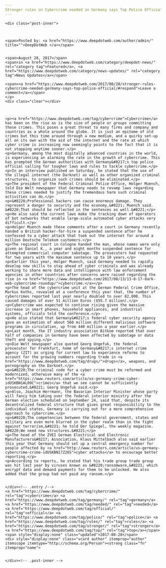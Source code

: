 ```yaml
---
Stronger rules on Cybercrime needed in Germany says Top Police Official"
---
```

<article class="post-listing post-22213 post type-post status-publish format-standard has-post-thumbnail hentry 
 tag-cybercrime tag-germany tag-needed tag-official tag-police tag-ruleser tag-top">
    
    <div class="post-inner">
    
    
        
    <span>Posted by: <a href="https://www.deepdotweb.com/author/admin/" title="">DeepDotWeb </a></span>
    
    
    <span>August 28, 2017</span>
    <span>in <a href="https://www.deepdotweb.com/category/deepdot-news/" rel="category tag">Featured</a>, <a href="https://www.deepdotweb.com/category/news-updates/" rel="category tag">News Updates</a></span>
    
    <span><a href="https://www.deepdotweb.com/2017/08/28/stronger-rules-cybercrime-needed-germany-says-top-police-official/#respond">Leave a comment</a></span>
    </p>
    <div class="clear"></div>
    
    
    
    <p><a href="https://www.deepdotweb.com/tag/cybercrime">Cybercrime</a> has been on the rise as is the size of people or groups committing those crimes. This poses a great threat to many firms and company and countries as a whole around the globe. It is just an epitome of old crimes but this time around through a new medium, and a quirky set-up all on its own with the aid of the internet and the rate at which cyber crime is increasing now seemingly points to the fact that it is not stopping anytime sooner.</p>
    <p>Germany, among the most digitally advanced countries in the world, is experiencing an alarming the rate in the growth of cybercrime. This has prompted the German authorities with Germany&#8217;s top police official calling for tougher laws and rules to tackle cybercrime.</p>
    <p>In an interview published on Saturday, he stated that the use of the illegal internet (the Darknet) as well as other organized criminal structures, to organize such crimes should be eliminated.</p>
    <p>The president of the Federal Criminal Police Office, Holger Muench, told Die Welt newspaper that Germany needs to revamp laws regarding these crimes needed to justify the tremendous harm such criminal activities can do.</p>
    <p>&#8220;Professional hackers can cause enormous damage. They represent a danger to security and the economy,&#8221; Muench said. &#8220;That should be reflected in the sentences as well.&#8221;</p>
    <p>He also said the current laws make the tracking down of operators of bot networks that enable large-scale automated cyber attacks very difficult.</p>
    <p>Holger Muench made these comments after a court in Germany recently handed a British hacker-for-hire a suspended sentence after he confessed to a cyber attack that took out the internet for around a million Deutsche Telekom customers.</p>
    <p>The regional court in Cologne handed the man, whose names were only given as Daniel K., a year and eight months suspended sentence for attempted commercial computer sabotage. The prosecutors had requested for two years with the maximum sentence up to 10 years.</p>
    <p>Earlier this year, Holger Muench, said Germany needed to rapidly develop new skills to stay ahead of cyber criminals and was already working to share more data and intelligence with law enforcement agencies in other countries after concerns were raised regarding the rise in <a href="https://www.deepdotweb.com/2017/08/13/13-8-17-dark-web-cybercrime-roundup/">cybercrime.</a></p>
    <p>The head of the cybercrime unit at the German Federal Crime Office, Markus Koths, revealed at a conference this year that, the number of cybercrimes reported last year nearly doubled to over 82,000. This caused damages of over 51 million Euros ($55.7 million).</p>
    <p>Cybercrime was expected to continue rising given the massive increase in smart phones, household appliances, and industrial systems, officials told the conference.</p>
    <p>He also stated that Germany&#8217;s federal cyber security agency gave an estimation of about 560 million different malicious software programs in circulation, up from 440 million a year earlier.</p>
    <p>Last month, the IT industry association Bitkom reported that over half of companies in Germany have been affected by sabotage or data theft and spying.</p>
    <p>Die Welt newspaper also quoted Georg Ungefuk, the federal prosecutor for Frankfurt, home of Germany&#8217;s internet crime agency (ZIT) as urging for current law to experience reforms to account for the growing numbers regarding trade in <a href="https://www.deepdotweb.com/tag/drugs/">drugs</a>, weapons, and pornography on the Darknet.</p>
    <p>&#8220;The criminal code for a cyber crime must be reformed and modernized, otherwise many of the <a href="https://www.reuters.com/article/us-germany-crime-cyber-idUSKBN1AL09C">crimes</a> that we see cannot be sufficiently prosecuted,&#8221; Georg Ungefuk said.</p>
    <p>Also, Joachim Herrmann, the Bavarian Interior Minister whose party will fancy him taking over the federal interior ministry after the German election scheduled on September 24, said that, despite its decentralized federal structure that gives great responsibility to the individual states, Germany is carrying out for a more comprehensive approach to cybercrime.</p>
    <p>&#8220;The competencies between the federal government, states and military are even more blurred in the cyber realm than in the fight against terrorism,&#8221; he told Der Spiegel, the weekly magazine. &#8220;We need new structures.&#8221;</p>
    <p>The head of the ZVEI German Electrical and Electronic Manufacturers&#8217; Association, Klaus Mittelbach also said earlier this year that Germany should set up a central emergency number for people affected by <a href="http://www.reuters.com/article/us-germany-cybercrime-crime-idUSKBN17Z26S">cyber attacks</a> to encourage better reporting.</p>
    <p>According to reports, he stated that his trade group trade group was hit last year by viruses known as &#8220;ransomware,&#8221; which encrypt data and demand payments for them to be unlocked. He also added that the group had not paid any ransom.</p>
    
    
    </div><!-- .entry /-->
    <a href="https://www.deepdotweb.com/tag/cybercrime/" rel="tag">cybercrime</a> <a href="https://www.deepdotweb.com/tag/germany/" rel="tag">germany</a> <a href="https://www.deepdotweb.com/tag/needed/" rel="tag">needed</a> <a href="https://www.deepdotweb.com/tag/official/" rel="tag">official</a> <a href="https://www.deepdotweb.com/tag/police/" rel="tag">police</a> <a href="https://www.deepdotweb.com/tag/rules/" rel="tag">rules</a> <a href="https://www.deepdotweb.com/tag/stronger/" rel="tag">stronger</a> <a href="https://www.deepdotweb.com/tag/top/" rel="tag">top</a></span>				<span style="display:none" class="updated">2017-08-28</span>
    <div style="display:none" class="vcard author" itemprop="author" itemscope itemtype="http://schema.org/Person"><strong class="fn" itemprop="name">
    
    
    </div><!-- .post-inner -->
</article><!-- .post-listing -->

